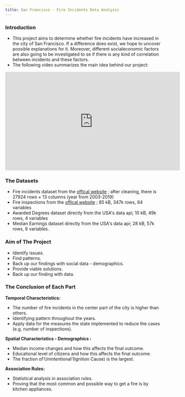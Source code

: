 ```yaml
---
title: San Francisco - Fire Incidents Data Analysis
---
```

### Introduction
* This project aims to determine whether fire incidents have increased in the city of San Francisco. If a difference does exist, we hope to uncover possible explanations for it. Moreover, different socialeconomic factors are also going to be investigated to se if there is any kind of correlation between incidents and these factors.
* The following video summarizes the main idea behind our project:

<iframe width="560" height="315" src="https://www.youtube.com/embed/CoNs8yF8Dlw" frameborder="0" allow="autoplay; encrypted-media" allowfullscreen></iframe>

### The Datasets
* Fire incidents dataset from the [offical website](https://datasf.org/opendata/) ; after cleaning, there is 27924 rows × 13 columns (year from 2003-2019)
* Fire inspections from the [offical website](https://datasf.org/opendata/) ; 85 kB, 347k rows, 64 variables 
* Awarded Degrees dataset directly from the USA's data api; 10 kB, 49k rows, 4 variables
* Median Earnings dataset directly from the USA's data api; 28 kB, 57k rows, 6 variables.

### Aim of The Project
* Identify issues.
* Find patterns.
* Back up our findings with social data - demographics.
* Provide viable solutions.
* Back up our finding with data.

### The Conclusion of Each Part
**Temporal Characteristics:**

* The number of fire incidents in the center part of the city is higher than others.
* Identifying pattern throughout the years.
* Apply data for the measures the state implemented to reduce the cases (e.g. number of inspections).

**Spatial Characteristics - Demographics :**

* Median income changes and how this affects the final outcome.
* Educational level of citizens and how this affects the final outcome.
* The fraction of‘Unintentional’(Ignition Cause) is the largest.

   
**Association Rules:**

* Statistical analysis in association rules.
* Proving that the most common and possible way to get a fire is by kitchen appliances.

